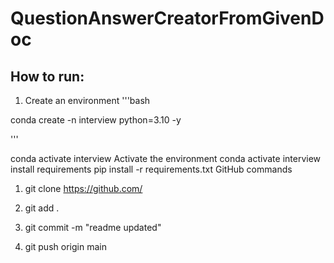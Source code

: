 # QuestionAnswerCreatorFromGivenDoc

## How to run:
1. Create an environment
'''bash

conda create -n interview python=3.10 -y

'''

conda activate interview
Activate the environment
conda activate interview
install requirements
pip install -r requirements.txt
GitHub commands
1. git clone https://github.com/

2. git add .

3. git commit -m "readme updated"

4. git push origin main